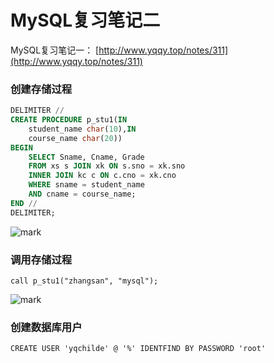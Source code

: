 # MySQL复习笔记二

<!--more-->

MySQL复习笔记一： [http://www.yqqy.top/notes/311](http://www.yqqy.top/notes/311)

### 创建存储过程

```sql
DELIMITER //
CREATE PROCEDURE p_stu1(IN
	student_name char(10),IN
	course_name char(20))
BEGIN
	SELECT Sname, Cname, Grade
	FROM xs s JOIN xk ON s.sno = xk.sno
	INNER JOIN kc c ON c.cno = xk.cno
	WHERE sname = student_name
	AND cname = course_name;
END //
DELIMITER;
```

![mark](https://pic.yqqy.top/blog/20200111/uNYFhQTsm6j5.png?imageMogr2/format/webp/interlace/1)

### 调用存储过程

`call p_stu1("zhangsan", "mysql");`

![mark](https://pic.yqqy.top/blog/20200111/jNIFq3jhSLtX.png?imageMogr2/format/webp/interlace/1)

### 创建数据库用户

`CREATE USER 'yqchilde' @ '%' IDENTFIND BY PASSWORD 'root'`
